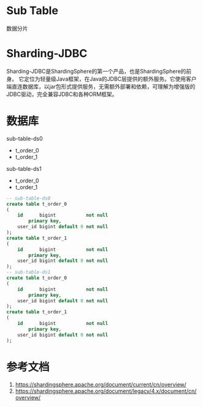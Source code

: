 # Sub Table

数据分片

# Sharding-JDBC

Sharding-JDBC是ShardingSphere的第一个产品，也是ShardingSphere的前身。
它定位为轻量级Java框架，在Java的JDBC层提供的额外服务。它使用客户端直连数据库，以jar包形式提供服务，无需额外部署和依赖，可理解为增强版的JDBC驱动，完全兼容JDBC和各种ORM框架。

# 数据库

sub-table-ds0

- t_order_0
- t_order_1

sub-table-ds1

- t_order_0
- t_order_1

```sql
-- sub-table-ds0
create table t_order_0
(
    id      bigint           not null
        primary key,
    user_id bigint default 0 not null
);
create table t_order_1
(
    id      bigint           not null
        primary key,
    user_id bigint default 0 not null
);
-- sub-table-ds1
create table t_order_0
(
    id      bigint           not null
        primary key,
    user_id bigint default 0 not null
);
create table t_order_1
(
    id      bigint           not null
        primary key,
    user_id bigint default 0 not null
);
```

# 参考文档

1. https://shardingsphere.apache.org/document/current/cn/overview/
2. https://shardingsphere.apache.org/document/legacy/4.x/document/cn/overview/